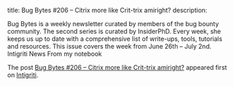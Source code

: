 title: Bug Bytes #206 – Citrix more like Crit-trix amiright?
description: <p>Bug Bytes is a weekly newsletter curated by members of the bug bounty community. The second series is curated by InsiderPhD. Every week, she keeps us up to date with a comprehensive list of write-ups, tools, tutorials and resources. This issue covers the week from June 26th &#8211; July 2nd. Intigriti News From my notebook</p>
<p>The post <a href="https://blog.intigriti.com/2023/07/05/bug-bytes-206-citrix-more-like-crit-trix-amiright/" rel="nofollow">Bug Bytes #206 &#8211; Citrix more like Crit-trix amiright?</a> appeared first on <a href="https://blog.intigriti.com" rel="nofollow">Intigriti</a>.</p>
